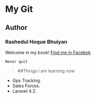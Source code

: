 # My Git
## Author
### Rashedul Hoque Bhuiyan

Welcome in my book!
[Find me in Facebok](https://www.facebook.com/shuvrow.nil)

``
Never quit
``


> ##Things i am learning now

-   Gps Tracking.
-   Sales Forces.
-   Laravel 4.2.
